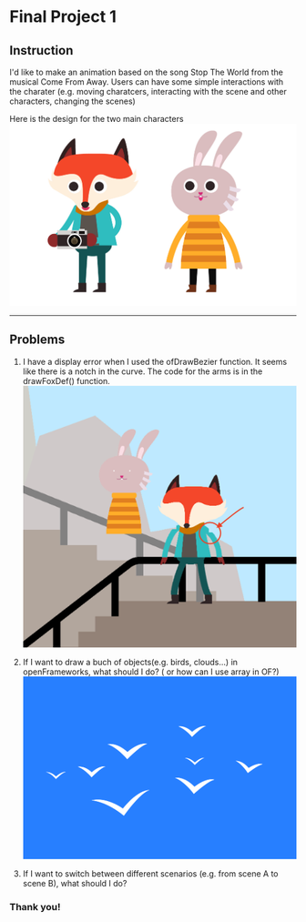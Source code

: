 # Final Project 1

## Instruction
I'd like to make an animation based on the song Stop The World from the musical Come From Away.
Users can have some simple interactions with the charater (e.g. moving charatcers, interacting with the scene and other characters, changing the scenes)

Here is the design for the two main characters
![](imgs/character.jpg)
___________
## Problems
1. I have a display error when I used the ofDrawBezier function. It seems like there is a notch in the curve.
The code for the arms is in the drawFoxDef() function.
![error](imgs/error.png)

2. If I want to draw a buch of objects(e.g. birds, clouds...) in openFrameworks, what should I do? ( or how can I use array in OF?)
![bird](imgs/bird.png)

3. If I want to switch between different scenarios (e.g. from scene A to scene B), what should I do?

### Thank you!
